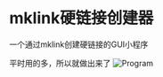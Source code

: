 # mklink硬链接创建器

一个通过mklink创建硬链接的GUI小程序

平时用的多，所以就做出来了
![Program](https://user-images.githubusercontent.com/53888453/143445225-a2a00efe-d22b-4ed6-b826-81d41691c3e8.png)
